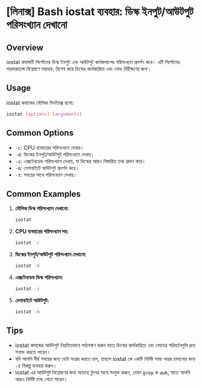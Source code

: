 # [লিনাক্স] Bash iostat ব্যবহার: ডিস্ক ইনপুট/আউটপুট পরিসংখ্যান দেখানো

## Overview
iostat কমান্ডটি সিস্টেমের ডিস্ক ইনপুট এবং আউটপুট কার্যকলাপের পরিসংখ্যান প্রদর্শন করে। এটি সিস্টেমের পারফরম্যান্স বিশ্লেষণে সহায়ক, বিশেষ করে ডিস্কের কার্যকারিতা এবং লোড নিরীক্ষণের জন্য।

## Usage
iostat কমান্ডের মৌলিক সিনট্যাক্স হলো:

```bash
iostat [options] [arguments]
```

## Common Options
- `-c`: CPU ব্যবহারের পরিসংখ্যান দেখায়।
- `-d`: ডিস্কের ইনপুট/আউটপুট পরিসংখ্যান দেখায়।
- `-x`: এক্সটেনডেড পরিসংখ্যান দেখায়, যা ডিস্কের আরও বিস্তারিত তথ্য প্রদান করে।
- `-m`: মেগাবাইটে আউটপুট প্রদর্শন করে।
- `-t`: সময়ের সাথে পরিসংখ্যান দেখায়।

## Common Examples
1. **মৌলিক ডিস্ক পরিসংখ্যান দেখানো:**
   ```bash
   iostat
   ```

2. **CPU ব্যবহারের পরিসংখ্যান সহ:**
   ```bash
   iostat -c
   ```

3. **ডিস্কের ইনপুট/আউটপুট পরিসংখ্যান দেখানো:**
   ```bash
   iostat -d
   ```

4. **এক্সটেনডেড ডিস্ক পরিসংখ্যান:**
   ```bash
   iostat -x
   ```

5. **মেগাবাইটে আউটপুট:**
   ```bash
   iostat -m
   ```

## Tips
- iostat কমান্ডের আউটপুট নিয়মিতভাবে পর্যবেক্ষণ করুন যাতে ডিস্কের কার্যকারিতা এবং লোডের পরিবর্তনগুলি দ্রুত শনাক্ত করতে পারেন।
- যদি আপনি দীর্ঘ সময়ের জন্য ডেটা সংগ্রহ করতে চান, তাহলে iostat কে একটি নির্দিষ্ট সময় অন্তর চালানোর জন্য `-t` বিকল্প ব্যবহার করুন।
- iostat এর আউটপুট বিশ্লেষণের জন্য অন্যান্য টুলের সাথে সংযুক্ত করুন, যেমন `grep` বা `awk`, যাতে আপনি আরও নির্দিষ্ট তথ্য পেতে পারেন।